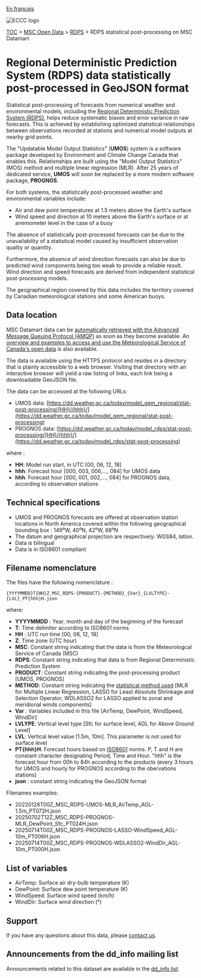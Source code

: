 [En français](readme_rdps-statpostproc-datamart_fr.md)

![ECCC logo](../../img_eccc-logo.png)

[TOC](../../readme_en.md) > [MSC Open Data](../readme_en.md) > [RDPS](readme_rdps_en.md) > RDPS statistical post-processing on MSC Datamart

# Regional Deterministic Prediction System (RDPS) data statistically post-processed in GeoJSON format

Statistical post-processing of forecasts from numerical weather and environmental models, including the [Regional Deterministic Prediction System (RDPS)](readme_rdps_en.md), helps reduce systematic biases and error variance in raw forecasts. This is achieved by establishing optimized statistical relationships between observations recorded at stations and numerical model outputs at nearby grid points.

The "Updatable Model Output Statistics" (**UMOS**) system is a software package developed by Environment and Climate Change Canada that enables this. Relationships are built using the "Model Output Statistics" (MOS) method and multiple linear regression (MLR). After 25 years of dedicated service, **UMOS** will soon be replaced by a more modern software package, **PROGNOS**.

For both systems, the statistically post-processed weather and environmental variables include:

* Air and dew point temperatures at 1.5 meters above the Earth's surface
* Wind speed and direction at 10 meters above the Earth's surface or at anemometer level in the case of a buoy

The absence of statistically post-processed forecasts can be due to the unavailability of a statistical model caused by insufficient observation quality or quantity.

Furthermore, the absence of wind direction forecasts can also be due to predicted wind components being too weak to provide a reliable result. Wind direction and speed forecasts are derived from independent statistical post-processing models.

The geographical region covered by this data includes the territory covered by Canadian meteorological stations and some American buoys.

## Data location 

MSC Datamart data can be [automatically retrieved with the Advanced Message Queuing Protocol (AMQP)](../../msc-datamart/amqp_en.md) as soon as they become available. An [overview and examples to access and use the Meteorological Service of Canada's open data](../../usage/readme_en.md) is also available.

The data is available using the HTTPS protocol and resides in a directory that is plainly accessible to a web browser. Visiting that directory with an interactive browser will yield a raw listing of links, each link being a downloadable GeoJSON file.

The data can be accessed at the following URLs: 

* UMOS data: [https://dd.weather.gc.ca/today/model_gem_regional/stat-post-processing/{HH}/{hhh}/](https://dd.weather.gc.ca/today/model_gem_regional/stat-post-processing)
* PROGNOS data: [https://dd.weather.gc.ca/today/model_rdps/stat-post-processing/{HH}/{hhh}/](https://dd.weather.gc.ca/today/model_rdps/stat-post-processing)

where :

* __HH__: Model run start, in UTC [00, 06, 12, 18]
* __hhh__: Forecast hour [000, 003, 006,..., 084] for UMOS data
* __hhh__: Forecast hour [000, 001, 002,..., 084] for PROGNOS data, according to observation stations

## Technical specifications

* UMOS and PROGNOS forecasts are offered at observation station locations in North America covered within the following geographical bounding box : 149⁰W, 40⁰N, 42⁰W, 88⁰N
* The datum and geographical projection are respectively: WGS84, latlon.
* Data is bilingual
* Data is in ISO8601 compliant

## Filename nomenclature 

The files have the following nomenclature :

`{YYYYMMDD}T{HH}Z_MSC_RDPS-{PRODUCT}-{METHOD}_{Var}_{LVLTYPE}-{LVL}_PT{hhh}H.json`

where:

* __YYYYMMDD__ : Year, month and day of the beginning of the forecast
* __T__: Time delimiter according to ISO8601 norms
* __HH__ : UTC run time [00, 06, 12, 18]
* __Z__: Time zone (UTC hour)
* __MSC__: Constant string indicating that the data is from the Meteorologcal Service of Canada (MSC)
* __RDPS__: Constant string indicating that data is from Regional Deterministic Prediction System
* __PRODUCT__: Constant string indicating the post-processing product [UMOS, PROGNOS]
* __METHOD__: Constant string indicating the [statistical method used](https://link.springer.com/book/10.1007/978-0-387-84858-7) [MLR for Multiple Linear Regression, LASSO for Least Absolute Shrinkage and Selection Operator, WDLASSO2 for LASSO applied to zonal and meridional winds components]
* __Var__ : Variables included in this file [AirTemp, DewPoint, WindSpeed, WindDir]
* __LVLYPE__: Vertical level type [Sfc for surface level, AGL for Above Ground Level]
* __LVL__: Vertical level value [1.5m, 10m]. This parameter is not used for surface level
* __PT{hhh}H__: Forecast hours based on [ISO8601](https://en.wikipedia.org/wiki/ISO_8601) norms. P, T and H are constant character designating Period, Time and Hour. "hhh" is the forecast hour from 00h to 84h according to the products (every 3 hours for UMOS and hourly for PROGNOS according to the obervations stations) 
* __json__ : constant string indicating the GeoJSON format

Filenames examples: 

* 20220128T00Z_MSC_RDPS-UMOS-MLR_AirTemp_AGL-1.5m_PT072H.json
* 20250702T12Z_MSC_RDPS-PROGNOS-MLR_DewPoint_Sfc_PT024H.json
* 20250714T00Z_MSC_RDPS-PROGNOS-LASSO-WindSpeed_AGL-10m_PT006H.json
* 20250714T00Z_MSC_RDPS-PROGNOS-WDLASSO2-WindDir_AGL-10m_PT000H.json

## List of variables

* AirTemp: Surface air dry-bulb temperature (K)
* DewPoint: Surface dew point temperature (K)
* WindSpeed: Surface wind speed (km/h)
* WindDir: Surface wind direction (°)

## Support

If you have any questions about this data, please [contact us](https://weather.gc.ca/mainmenu/contact_us_e.html).

## Announcements from the dd_info mailing list 

Announcements related to this dataset are available in the [dd_info list](https://comm.collab.science.gc.ca/mailman3/postorius/lists/dd_info/).




